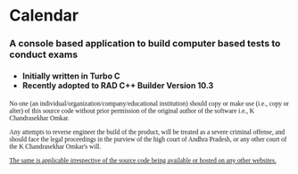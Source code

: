 # Calendar


<h3> A console based application to build computer based tests to conduct exams </h3>
<h4 style="font: Consolas">
 <ul>
	<li>Initially written in Turbo C </li>
	<li>Recently adopted to RAD C++ Builder Version 10.3 </li>
 </ul>
</h4>

<small style="font-family:small-caps">
  <p>
	No one (an individual/organization/company/educational institution) should copy or make use (i.e., copy or alter) of this source code without prior permission of the original author of the software i.e., K Chandrasekhar Omkar.  
  </p>
  <p>
  Any attempts to reverse engineer the build of the product, will be treated as a severe criminal offense, and should face the legal proceedings in the purview of the high court of Andhra Pradesh, or any other court of the K Chandrasekhar Omkar's will. 
  </p>
  <p>
  <u>The same is applicable irrespective of the source code being available or hosted on any other websites.</u>
  </p>
  </small>
	
